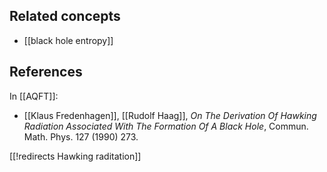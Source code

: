 
## Related concepts

* [[black hole entropy]]

## References

In [[AQFT]]:

* [[Klaus Fredenhagen]], [[Rudolf Haag]], _On The Derivation Of Hawking Radiation Associated With The Formation Of A Black Hole_, Commun. Math. Phys. 127 (1990) 273.

[[!redirects Hawking raditation]]